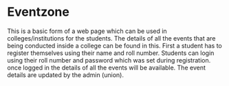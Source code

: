 # Eventzone
This is a basic form of a web page which can be used in colleges/institutions for the students. The details of all the events that are being conducted inside a college can be found in this. First a student has to register themselves using their name and roll number. Students can login using their roll number and password which was set during registration. once logged in the details of all the events will be available. The event details are updated by the admin (union). 
